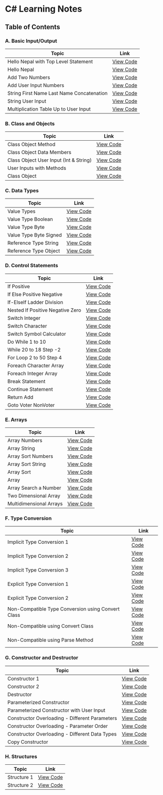 # C# Learning Notes

## Table of Contents

### A. Basic Input/Output
| Topic | Link |
|-------|------|
| Hello Nepal with Top Level Statement | [View Code](A_Basic_IO/a_hello_nepal_with_TL_stmt/Program.cs) |
| Hello Nepal | [View Code](A_Basic_IO/b_hello_nepal/Program.cs) |
| Add Two Numbers | [View Code](A_Basic_IO/c_add_two_nums/Program.cs) |
| Add User Input Numbers | [View Code](A_Basic_IO/d_add_user_input_nums/Program.cs) |
| String First Name Last Name Concatenation | [View Code](A_Basic_IO/e_string_fname_lname_concat/Program.cs) |
| String User Input | [View Code](A_Basic_IO/f_string_user_input/Program.cs) |
| Multiplication Table Up to User Input | [View Code](A_Basic_IO/g_multiplication_table_upto_user_input/Program.cs) |

### B. Class and Objects
| Topic | Link |
|-------|------|
| Class Object Method | [View Code](B_Class_Object/a_class_object_method/Program.cs) |
| Class Object Data Members | [View Code](B_Class_Object/b_class_object_data_members/Program.cs) |
| Class Object User Input (Int & String) | [View Code](B_Class_Object/c_class_object_user_input_int_string/Program.cs) |
| User Inputs with Methods | [View Code](B_Class_Object/d_user_inputs_with_methods/Program.cs) |
| Class Object | [View Code](B_Class_Object/e_class_object/Program.cs) |

### C. Data Types
| Topic | Link |
|-------|------|
| Value Types | [View Code](C_Data_Types/a_value_types/Program.cs) |
| Value Type Boolean | [View Code](C_Data_Types/b_value_type_boolean/Program.cs) |
| Value Type Byte | [View Code](C_Data_Types/c_value_type_byte/Program.cs) |
| Value Type Byte Signed | [View Code](C_Data_Types/d_value_type_byte_signed/Program.cs) |
| Reference Type String | [View Code](C_Data_Types/e_reference_type_string/Program.cs) |
| Reference Type Object | [View Code](C_Data_Types/f_reference_type_object/Program.cs) |

### D. Control Statements
| Topic | Link |
|-------|------|
| If Positive | [View Code](D_Control_Statements/a_if_positive/Program.cs) |
| If Else Positive Negative | [View Code](D_Control_Statements/b_if_else_positive_negative/Program.cs) |
| If-ElseIf Ladder Division | [View Code](D_Control_Statements/c_if_elseif_ladder_division/Program.cs) |
| Nested If Positive Negative Zero | [View Code](D_Control_Statements/d_nested_if_positive_negative_zero/Program.cs) |
| Switch Integer | [View Code](D_Control_Statements/e_switch_integer/Program.cs) |
| Switch Character | [View Code](D_Control_Statements/f_switch_character/Program.cs) |
| Switch Symbol Calculator | [View Code](D_Control_Statements/g_switch_symbol_calc/Program.cs) |
| Do While 1 to 10 | [View Code](D_Control_Statements/h_do_while_1_to_10/Program.cs) |
| While 20 to 18 Step -2 | [View Code](D_Control_Statements/i_while_20_18__2/Program.cs) |
| For Loop 2 to 50 Step 4 | [View Code](D_Control_Statements/j_for_2_4_50/Program.cs) |
| Foreach Character Array | [View Code](D_Control_Statements/k_foreach_character_array/Program.cs) |
| Foreach Integer Array | [View Code](D_Control_Statements/l_foreach_integer_array/Program.cs) |
| Break Statement | [View Code](D_Control_Statements/m_break_stmt/Program.cs) |
| Continue Statement | [View Code](D_Control_Statements/n_continue_stmt/Program.cs) |
| Return Add | [View Code](D_Control_Statements/o_return_add/Program.cs) |
| Goto Voter NonVoter | [View Code](D_Control_Statements/p_goto_voter_nonvoter/Program.cs) |

### E. Arrays
| Topic | Link |
|-------|------|
| Array Numbers | [View Code](E_Array/a_array_nums/Program.cs) |
| Array String | [View Code](E_Array/b_array_string/Program.cs) |
| Array Sort Numbers | [View Code](E_Array/c_array_sort_nums/Program.cs) |
| Array Sort String | [View Code](E_Array/d_array_sort_string/Program.cs) |
| Array Sort | [View Code](E_Array/e_array_sort/Program.cs) |
| Array | [View Code](E_Array/f_array/Program.cs) |
| Array Search a Number | [View Code](E_Array/g_array_search_a_num/Program.cs) |
| Two Dimensional Array | [View Code](E_Array/h_array_two_dimensional/Program.cs) |
| Multidimensional Arrays | [View Code](E_Array/i_array_multidimensional_jagged/Program.cs) |

### F. Type Conversion
| Topic | Link |
|-------|------|
| Implicit Type Conversion 1 | [View Code](F_Type_Conversion/a_implicit/Program.cs) |
| Implicit Type Conversion 2 | [View Code](F_Type_Conversion/b_implicit/Program.cs) |
| Implicit Type Conversion 3 | [View Code](F_Type_Conversion/c_implicit/Program.cs) |
| Explicit Type Conversion 1 | [View Code](F_Type_Conversion/d_explicit/Program.cs) |
| Explicit Type Conversion 2 | [View Code](F_Type_Conversion/e_explicit/Program.cs) |
| Non-Compatible Type Conversion using Convert Class | [View Code](F_Type_Conversion/f_type_conversion_non_compatible_convert_class/Program.cs) |
| Non-Compatible using Convert Class | [View Code](F_Type_Conversion/g_non_compatible_using_convert_class/Program.cs) |
| Non-Compatible using Parse Method | [View Code](F_Type_Conversion/h_non_compatible_using_parse_method/Program.cs) |

### G. Constructor and Destructor
| Topic | Link |
|-------|------|
| Constructor 1 | [View Code](G_Constructor_Destructor/a_constructor/Program.cs) |
| Constructor 2 | [View Code](G_Constructor_Destructor/b_constructor/Program.cs) |
| Destructor | [View Code](G_Constructor_Destructor/c_destructor/Program.cs) |
| Parameterized Constructor | [View Code](G_Constructor_Destructor/d_parameterized_constructor/Program.cs) |
| Parameterized Constructor with User Input | [View Code](G_Constructor_Destructor/e_parameterized_constructor_user_input/Program.cs) |
| Constructor Overloading - Different Parameters | [View Code](G_Constructor_Destructor/f_constructor_overloading_diff_no_of_paras/Program.cs) |
| Constructor Overloading - Parameter Order | [View Code](G_Constructor_Destructor/g_constructor_overloading_by_changing_order_of_parameter/Program.cs) |
| Constructor Overloading - Different Data Types | [View Code](G_Constructor_Destructor/h_constructor_overloading_by_diff_data_types/Program.cs) |
| Copy Constructor | [View Code](G_Constructor_Destructor/i_copy_constructor/Program.cs) |

### H. Structures
| Topic | Link |
|-------|------|
| Structure 1 | [View Code](H_Structure/a_structure/Program.cs) |
| Structure 2 | [View Code](H_Structure/b_structure/Program.cs) | 

